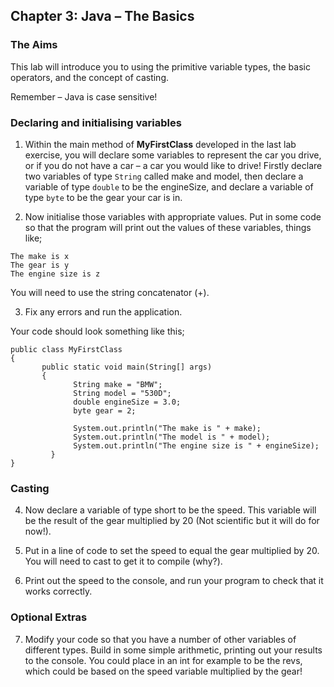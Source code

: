 ## Chapter 3: Java – The Basics
### The Aims
This lab will introduce you to using the primitive variable types, the basic operators, and the concept of casting. 

Remember – Java is case sensitive!

### Declaring and initialising variables

1. Within the main method of **MyFirstClass** developed in  the last lab exercise, you will declare some variables to represent the car you drive, or if you do not have a car – a car you would like to drive! Firstly declare two variables of type `String` called make and model, then declare a variable of type `double` to be the engineSize, and declare a variable of type `byte` to be the gear your car is in.

2. Now initialise those variables with appropriate values. Put in some code so that the program will print out the values of these variables, things like;

```
The make is x
The gear is y
The engine size is z
```

You will need to use the string concatenator (+). 

3. Fix any errors and run the application.
 
Your code should look something like this;

```
public class MyFirstClass
{
       public static void main(String[] args)
       {
              String make = "BMW";
              String model = "530D";
              double engineSize = 3.0;
              byte gear = 2;

              System.out.println("The make is " + make);
              System.out.println("The model is " + model);
              System.out.println("The engine size is " + engineSize);
         }
}
```


### Casting
4. Now declare a variable of type short to be the speed. This variable will be the result of the gear multiplied by 20 (Not scientific but it will do for now!).

5. Put in a line of code to set the speed to equal the gear multiplied by 20. You will need to cast to get it to compile (why?).

6. Print out the speed to the console, and run your program to check that it works correctly.

### Optional Extras
7. Modify your code so that you have a number of other variables of different types. Build in some simple arithmetic, printing out your results to the console. You could place in an int for example to be the revs, which could be based on the speed variable multiplied by the gear!

